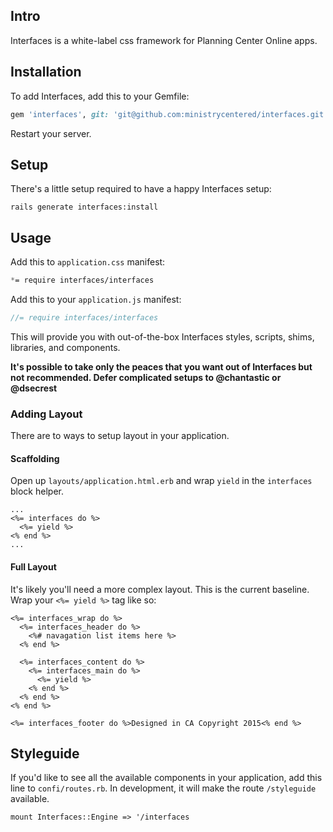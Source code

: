 ## Intro

Interfaces is a white-label css framework for Planning Center Online apps.

## Installation

To add Interfaces, add this to your Gemfile:

```ruby
gem 'interfaces', git: 'git@github.com:ministrycentered/interfaces.git'
```

Restart your server.

## Setup

There's a little setup required to have a happy Interfaces setup:

`rails generate interfaces:install`

## Usage

Add this to `application.css` manifest:

```css
*= require interfaces/interfaces
```

Add this to your `application.js` manifest:
```javascript
//= require interfaces/interfaces
```

This will provide you with out-of-the-box Interfaces styles, scripts, shims, libraries, and components.

**It's possible to take only the peaces that you want out of Interfaces but not recommended. Defer complicated setups to @chantastic or @dsecrest**

### Adding Layout

There are to ways to setup layout in your application.

#### Scaffolding

Open up `layouts/application.html.erb` and wrap `yield` in the `interfaces` block helper.

```erb
...
<%= interfaces do %>
  <%= yield %>
<% end %>
...
```

#### Full Layout

It's likely you'll need a more complex layout. This is the current baseline. Wrap your `<%= yield %>` tag like so:

```erb
<%= interfaces_wrap do %>
  <%= interfaces_header do %>
    <%# navagation list items here %>
  <% end %>

  <%= interfaces_content do %>
    <%= interfaces_main do %>
      <%= yield %>
    <% end %>
  <% end %>
<% end %>

<%= interfaces_footer do %>Designed in CA Copyright 2015<% end %>
```

## Styleguide

If you'd like to see all the available components in your application, add this line to `confi/routes.rb`. In development, it will make the route `/styleguide` available.

```
mount Interfaces::Engine => '/interfaces
```
